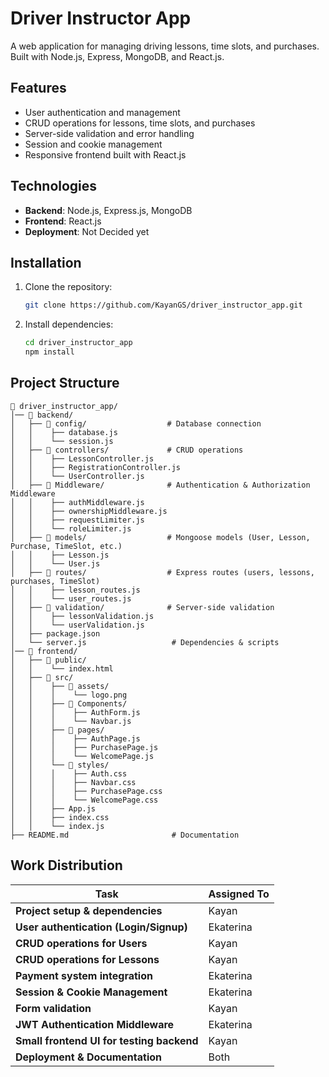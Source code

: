# Driver Instructor App

A web application for managing driving lessons, time slots, and purchases. Built with Node.js, Express, MongoDB, and React.js.

## Features
- User authentication and management
- CRUD operations for lessons, time slots, and purchases
- Server-side validation and error handling
- Session and cookie management
- Responsive frontend built with React.js

## Technologies
- **Backend**: Node.js, Express.js, MongoDB
- **Frontend**: React.js
- **Deployment**: Not Decided yet

## Installation
1. Clone the repository:
   ```bash
   git clone https://github.com/KayanGS/driver_instructor_app.git
   ```
2. Install dependencies:
   ```bash
   cd driver_instructor_app
   npm install
   ```

## Project Structure
```
📂 driver_instructor_app/
│── 📂 backend/
│   ├── 📂 config/                  # Database connection
│   │    ├── database.js
│   │    └── session.js
│   ├── 📂 controllers/             # CRUD operations
│   │    ├── LessonController.js
│   │    ├── RegistrationController.js
│   │    └── UserController.js
│   ├── 📂 Middleware/              # Authentication & Authorization Middleware
│   │    ├── authMiddleware.js
│   │    ├── ownershipMiddleware.js
│   │    ├── requestLimiter.js
│   │    └── roleLimiter.js
│   ├── 📂 models/                  # Mongoose models (User, Lesson, Purchase, TimeSlot, etc.)
│   │    ├── Lesson.js
│   │    └── User.js
│   ├── 📂 routes/                  # Express routes (users, lessons, purchases, TimeSlot)
│   │    ├── lesson_routes.js   
│   │    └── user_routes.js
│   ├── 📂 validation/              # Server-side validation
│   │    ├── lessonValidation.js
│   │    └── userValidation.js
│   ├── package.json
│   └── server.js                   # Dependencies & scripts
│── 📂 frontend/
│   ├── 📂 public/
│   │    └── index.html
│   ├── 📂 src/
│   │    ├── 📂 assets/
│   │    │    └── logo.png
│   │    ├── 📂 Components/
│   │    │    ├── AuthForm.js
│   │    │    └── Navbar.js
│   │    ├── 📂 pages/
│   │    │    ├── AuthPage.js
│   │    │    ├── PurchasePage.js
│   │    │    └── WelcomePage.js
│   │    └── 📂 styles/
│   │    │    ├── Auth.css
│   │    │    ├── Navbar.css
│   │    │    ├── PurchasePage.css
│   │    │    └── WelcomePage.css
│   │    ├── App.js
│   │    ├── index.css
│   │    └── index.js
├── README.md                       # Documentation
```

## Work Distribution
| Task                                      | Assigned To |
|-------------------------------------------|-------------|
| **Project setup & dependencies**          | Kayan       |
| **User authentication (Login/Signup)**    | Ekaterina   |
| **CRUD operations for Users**             | Kayan       |
| **CRUD operations for Lessons**           | Kayan       |
| **Payment system integration**            | Ekaterina   |
| **Session & Cookie Management**           | Ekaterina   |
| **Form validation**                       | Kayan       |
| **JWT Authentication Middleware**         | Ekaterina   |
| **Small frontend UI for testing backend** | Kayan       |
| **Deployment & Documentation**            | Both        |

